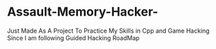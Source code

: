 # Assault-Memory-Hacker-
Just Made As A Project To Practice My Skills in Cpp and Game Hacking Since I am following Guided Hacking RoadMap
